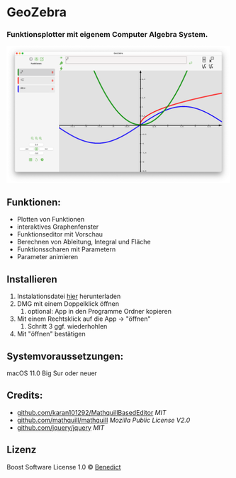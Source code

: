 # GeoZebra

### Funktionsplotter mit eigenem Computer Algebra System.

<img src="./Ressourcen/Screenshot_main.png" >

## Funktionen:
- Plotten von Funktionen
- interaktives Graphenfenster
- Funktionseditor mit Vorschau
- Berechnen von Ableitung, Integral und Fläche
- Funktionsscharen mit Parametern
- Parameter animieren

## Installieren
1. Instalationsdatei [hier](https://github.com/BenedictSt/GeoZebra/releases/download/v1.0/GeoZebra.dmg) herunterladen
2. DMG mit einem Doppelklick öffnen
	1. optional: App in den Programme Ordner kopieren
3. Mit einem Rechtsklick auf die App -> "öffnen"
	1. Schritt 3 ggf. wiederhohlen
4. Mit "öffnen" bestätigen

## Systemvoraussetzungen: 
macOS 11.0 Big Sur oder neuer

## Credits:
- [github.com/karan101292/MathquillBasedEditor](https://github.com/karan101292/MathquillBasedEditor) *MIT*
- [github.com/mathquill/mathquill](https://github.com/mathquill/mathquill) *Mozilla Public License V2.0*
- [github.com/jquery/jquery](https://github.com/jquery/jquery) *MIT*


## Lizenz

Boost Software License 1.0 © [Benedict](https://github.com/benedictst)

